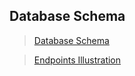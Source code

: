## Database Schema
> [Database Schema](databaseSchema.md)

> [Endpoints Illustration](RESTful_Endpoints.md)